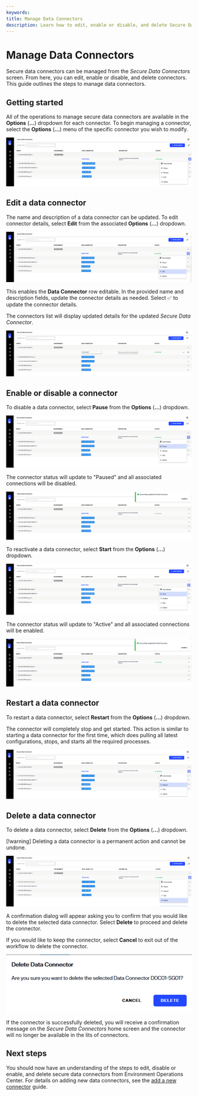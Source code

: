 ```yaml
---
keywords:
title: Manage Data Connectors
description: Learn how to edit, enable or disable, and delete Secure Data Connectors from Environment Operations Center.
---
```

# Manage Data Connectors

Secure data connectors can be managed from the *Secure Data Connectors* screen. From here, you can edit, enable or disable, and delete connectors. This guide outlines the steps to manage data connectors.

## Getting started

All of the operations to manage secure data connectors are available in the **Options** (**...**) dropdown for each connector. To begin managing a connector, select the **Options** (**...**) menu of the specific connector you wish to modify.

![image description](images/options.png)

## Edit a data connector

The name and description of a data connector can be updated. To edit connector details, select **Edit** from the associated **Options** (**...**) dropdown.

![image description](images/select-edit.png)

This enables the **Data Connector** row editable. In the provided name and description fields, update the connector details as needed. Select :white_check_mark: to update the connector details.

The connectors list will display updated  details for the updated *Secure Data Connector*.

![image description](images/update-info.png)

## Enable or disable a connector

To disable a data connector, select **Pause** from the **Options** (**...**) dropdown.

![image description](images/disable.png)

The connector status will update to "Paused" and all associated connections will be disabled.

![image description](images/paused.png)

To reactivate a data connector, select **Start** from the **Options** (**...**) dropdown.

![image description](images/enable.png)

The connector status will update to "Active" and all associated connections will be enabled.

![image description](images/active.png)

## Restart a data connector

To restart a data connector, select **Restart** from the **Options** (**...**) dropdown.

The connector will completely stop and get started. This action is similar to starting a data connector for the first time, which does pulling all latest configurations, stops, and starts all the required processes.

![image description](images/restart.png)

## Delete a data connector

To delete a data connector, select **Delete** from the **Options** (**...**) dropdown.

[!warning] Deleting a data connector is a permanent action and cannot be undone.

![image description](images/delete.png)

A confirmation dialog will appear asking you to confirm that you would like to delete the selected data connector. Select **Delete** to proceed and delete the connector.

If you would like to keep the connector, select **Cancel** to exit out of the workflow to delete the connector.

![image description](images/confirm-delete.png)

If the connector is successfully deleted, you will receive a confirmation message on the *Secure Data Connectors* home screen and the connector will no longer be available in the lits of connectors.

## Next steps

You should now have an understanding of the steps to edit, disable or enable, and delete secure data connectors from Environment Operations Center. For details on adding new data connectors, see the [add a new connector](add-data-connector.md) guide.
